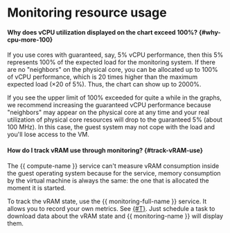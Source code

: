 # Monitoring resource usage

#### Why does vCPU utilization displayed on the chart exceed 100%? {#why-cpu-more-100}

If you use cores with guaranteed, say, 5% vCPU performance, then this 5% represents 100% of the expected load for the monitoring system. If there are no "neighbors" on the physical core, you can be allocated up to 100% of vCPU performance, which is 20 times higher than the maximum expected load (×20 of 5%). Thus, the chart can show up to 2000%.

If you see the upper limit of 100% exceeded for quite a while in the graphs, we recommend increasing the guaranteed vCPU performance because "neighbors" may appear on the physical core at any time and your real utilization of physical core resources will drop to the guaranteed 5% (about 100 MHz). In this case, the guest system may not cope with the load and you'll lose access to the VM.

#### How do I track vRAM use through monitoring? {#track-vRAM-use}

The {{ compute-name }} service can't measure vRAM consumption inside the guest operating system because for the service, memory consumption by the virtual machine is always the same: the one that is allocated the moment it is started.

To track the vRAM state, use the {{ monitoring-full-name }} service. It allows you to record your own metrics. See [{#T}](../../monitoring/operations/metric/add.md). Just schedule a task to download data about the vRAM state and {{ monitoring-name }} will display them.